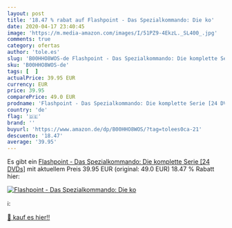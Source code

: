 ```yaml
---
layout: post
title: '18.47 % rabat auf Flashpoint - Das Spezialkommando: Die ko'
date: 2020-04-17 23:40:45
image: 'https://m.media-amazon.com/images/I/51PZ9-4EkzL._SL400_.jpg'
comments: true
category: ofertas
author: 'tole.es'
slug: 'B00HHO8WOS-de Flashpoint - Das Spezialkommando: Die komplette Serie [24...'
sku: 'B00HHO8WOS-de'
tags: [  ]
actualPrice: 39.95 EUR
currency: EUR
price: 39.95
comparePrice: 49.0 EUR
prodname: 'Flashpoint - Das Spezialkommando: Die komplette Serie [24 DVDs]'
country: 'de'
flag: '🇩🇪'
brand: ''
buyurl: 'https://www.amazon.de/dp/B00HHO8WOS/?tag=tolees0ca-21'
descuento: '18.47'
average: '39.95'
---
```


Es gibt ein [Flashpoint - Das Spezialkommando: Die komplette Serie [24 DVDs]](https://www.amazon.de/dp/B00HHO8WOS/?tag=tolees0ca-21) mit aktuellem Preis 39.95 EUR (original: 49.0 EUR) 18.47 % Rabatt hier:

[![Flashpoint - Das Spezialkommando: Die ko](https://m.media-amazon.com/images/I/51PZ9-4EkzL._SL400_.jpg)](https://www.amazon.de/dp/B00HHO8WOS/?tag=tolees0ca-21)

ℹ️:


[🛒 kauf es hier!!](https://www.amazon.de/dp/B00HHO8WOS/?tag=tolees0ca-21)
